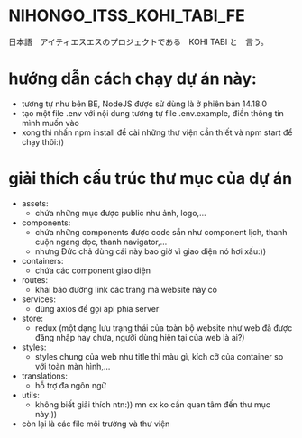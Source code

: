 # NIHONGO_ITSS_KOHI_TABI_FE
日本語　アイティエスエスのプロジェクトである　KOHI TABI と　言う。

# hướng dẫn cách chạy dự án này:
- tương tự như bên BE, NodeJS được sử dùng là ở phiên bản 14.18.0
- tạo một file .env với nội dung tương tự file .env.example, điền thông tin mình muốn vào
- xong thì nhấn npm install để cài những thư viện cần thiết và npm start để chạy thôi:))
# giải thích cấu trúc thư mục của dự án
- assets:
    * chứa những mục được public như ảnh, logo,...
- components:
    * chứa những components được code sẵn như component lịch, thanh cuộn ngang dọc, thanh navigator,...
    * nhưng Đức chả dùng cái này bao giờ vì giao diện nó hơi xấu:))
- containers:
    * chứa các component giao diện
- routes:
    * khai báo đường link các trang mà website này có
- services:
    * dùng axios để gọi api phía server
- store:
    * redux (một dạng lưu trạng thái của toàn bộ website như web đã được đăng nhập hay chưa, người dùng hiện tại của web là ai?)
- styles:
    * styles chung của web như title thì màu gì, kích cỡ của container so với toàn màn hình,...
- translations:
    * hỗ trợ đa ngôn ngữ
- utils:
    * không biết giải thích ntn:)) mn cx ko cần quan tâm đến thư mục này:))
- còn lại là các file môi trường và thư viện
